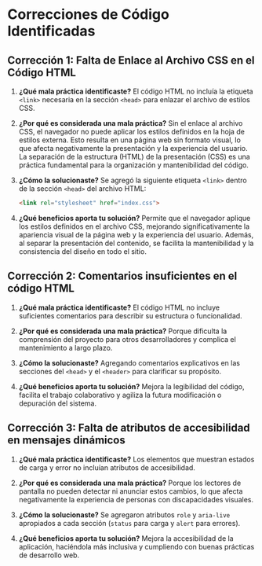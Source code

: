 # Correcciones de Código Identificadas

## Corrección 1: Falta de Enlace al Archivo CSS en el Código HTML

1.  **¿Qué mala práctica identificaste?**
    El código HTML no incluía la etiqueta `<link>` necesaria en la sección `<head>` para enlazar el archivo de estilos CSS.

2.  **¿Por qué es considerada una mala práctica?**
    Sin el enlace al archivo CSS, el navegador no puede aplicar los estilos definidos en la hoja de estilos externa. Esto resulta en una página web sin formato visual, lo que afecta negativamente la presentación y la experiencia del usuario. La separación de la estructura (HTML) de la presentación (CSS) es una práctica fundamental para la organización y mantenibilidad del código.

3.  **¿Cómo la solucionaste?**
    Se agregó la siguiente etiqueta `<link>` dentro de la sección `<head>` del archivo HTML:

    ```html
    <link rel="stylesheet" href="index.css">
    ```

4.  **¿Qué beneficios aporta tu solución?**
    Permite que el navegador aplique los estilos definidos en el archivo CSS, mejorando significativamente la apariencia visual de la página web y la experiencia del usuario. Además, al separar la presentación del contenido, se facilita la mantenibilidad y la consistencia del diseño en todo el sitio.

## Corrección 2: Comentarios insuficientes en el código HTML

1.  **¿Qué mala práctica identificaste?**
    El código HTML no incluye suficientes comentarios para describir su estructura o funcionalidad.

2.  **¿Por qué es considerada una mala práctica?**
    Porque dificulta la comprensión del proyecto para otros desarrolladores y complica el mantenimiento a largo plazo.

3.  **¿Cómo la solucionaste?**
    Agregando comentarios explicativos en las secciones del `<head>` y el `<header>` para clarificar su propósito.

4.  **¿Qué beneficios aporta tu solución?**
    Mejora la legibilidad del código, facilita el trabajo colaborativo y agiliza la futura modificación o depuración del sistema.

## Corrección 3: Falta de atributos de accesibilidad en mensajes dinámicos

1.  **¿Qué mala práctica identificaste?**
    Los elementos que muestran estados de carga y error no incluían atributos de accesibilidad.

2.  **¿Por qué es considerada una mala práctica?**
    Porque los lectores de pantalla no pueden detectar ni anunciar estos cambios, lo que afecta negativamente la experiencia de personas con discapacidades visuales.

3.  **¿Cómo la solucionaste?**
    Se agregaron atributos `role` y `aria-live` apropiados a cada sección (`status` para carga y `alert` para errores).

4.  **¿Qué beneficios aporta tu solución?**
    Mejora la accesibilidad de la aplicación, haciéndola más inclusiva y cumpliendo con buenas prácticas de desarrollo web.